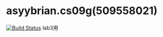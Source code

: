 # asyybrian.cs09g(509558021)
[![Build Status](https://travis-ci.com/asyybrian/asyybrian.cs09g.svg?branch=main)](https://travis-ci.com/asyybrian/asyybrian.cs09g)
lab3用
